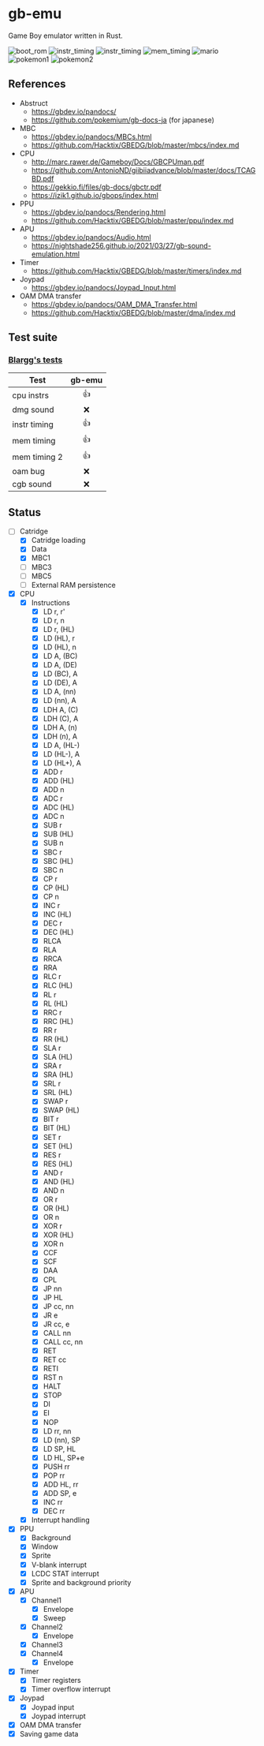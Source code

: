 # gb-emu
Game Boy emulator written in Rust.

![boot_rom](./boot_rom.png)
![instr_timing](./cpu_instrs.png)
![instr_timing](./instr_timing.png)
![mem_timing](./mem_timing.png)
![mario](./mario.png)
![pokemon1](./pokemon1.png)
![pokemon2](./pokemon2.png)

## References
- Abstruct
  - https://gbdev.io/pandocs/
  - https://github.com/pokemium/gb-docs-ja (for japanese)
- MBC
  - https://gbdev.io/pandocs/MBCs.html
  - https://github.com/Hacktix/GBEDG/blob/master/mbcs/index.md
- CPU
  - http://marc.rawer.de/Gameboy/Docs/GBCPUman.pdf
  - https://github.com/AntonioND/giibiiadvance/blob/master/docs/TCAGBD.pdf
  - https://gekkio.fi/files/gb-docs/gbctr.pdf
  - https://izik1.github.io/gbops/index.html
- PPU
  - https://gbdev.io/pandocs/Rendering.html
  - https://github.com/Hacktix/GBEDG/blob/master/ppu/index.md
- APU
  - https://gbdev.io/pandocs/Audio.html
  - https://nightshade256.github.io/2021/03/27/gb-sound-emulation.html
- Timer
  - https://github.com/Hacktix/GBEDG/blob/master/timers/index.md
- Joypad
  - https://gbdev.io/pandocs/Joypad_Input.html
- OAM DMA transfer
  - https://gbdev.io/pandocs/OAM_DMA_Transfer.html
  - https://github.com/Hacktix/GBEDG/blob/master/dma/index.md

## Test suite

### [Blargg's tests](https://gbdev.gg8.se/files/roms/blargg-gb-tests/)

| Test         | gb-emu |
| ------------ | :----: |
| cpu instrs   | :+1:   |
| dmg sound    | :x:    |
| instr timing | :+1:   |
| mem timing   | :+1:   |
| mem timing 2 | :+1:   |
| oam bug      | :x:    |
| cgb sound    | :x:    |

## Status

- [ ] Catridge
    - [x] Catridge loading
    - [x] Data
    - [x] MBC1
    - [ ] MBC3
    - [ ] MBC5
    - [ ] External RAM persistence
- [x] CPU
    - [x] Instructions
      - [x] LD r, r'
      - [x] LD r, n
      - [x] LD r, (HL)
      - [x] LD (HL), r
      - [x] LD (HL), n
      - [x] LD A, (BC)
      - [x] LD A, (DE)
      - [x] LD (BC), A
      - [x] LD (DE), A
      - [x] LD A, (nn)
      - [x] LD (nn), A
      - [x] LDH A, (C)
      - [x] LDH (C), A
      - [x] LDH A, (n)
      - [x] LDH (n), A
      - [x] LD A, (HL-)
      - [x] LD (HL-), A
      - [x] LD (HL+), A
      - [x] ADD r
      - [x] ADD (HL)
      - [x] ADD n
      - [x] ADC r
      - [x] ADC (HL)
      - [x] ADC n
      - [x] SUB r
      - [x] SUB (HL)
      - [x] SUB n
      - [x] SBC r
      - [x] SBC (HL)
      - [x] SBC n
      - [x] CP r
      - [x] CP (HL)
      - [x] CP n
      - [x] INC r
      - [x] INC (HL)
      - [x] DEC r
      - [x] DEC (HL)
      - [x] RLCA
      - [x] RLA
      - [x] RRCA
      - [x] RRA
      - [x] RLC r
      - [x] RLC (HL)
      - [x] RL r
      - [x] RL (HL)
      - [x] RRC r
      - [x] RRC (HL)
      - [x] RR r
      - [x] RR (HL)
      - [x] SLA r
      - [x] SLA (HL)
      - [x] SRA r
      - [x] SRA (HL)
      - [x] SRL r
      - [x] SRL (HL)
      - [x] SWAP r
      - [x] SWAP (HL)
      - [x] BIT r
      - [x] BIT (HL)
      - [x] SET r
      - [x] SET (HL)
      - [x] RES r
      - [x] RES (HL)
      - [x] AND r
      - [x] AND (HL)
      - [x] AND n
      - [x] OR r
      - [x] OR (HL)
      - [x] OR n
      - [x] XOR r
      - [x] XOR (HL)
      - [x] XOR n
      - [x] CCF
      - [x] SCF
      - [x] DAA
      - [x] CPL
      - [x] JP nn
      - [x] JP HL
      - [x] JP cc, nn
      - [x] JR e
      - [x] JR cc, e
      - [x] CALL nn
      - [x] CALL cc, nn
      - [x] RET
      - [x] RET cc
      - [x] RETI
      - [x] RST n
      - [x] HALT
      - [x] STOP
      - [x] DI
      - [x] EI
      - [x] NOP
      - [x] LD rr, nn
      - [x] LD (nn), SP
      - [x] LD SP, HL
      - [x] LD HL, SP+e
      - [x] PUSH rr
      - [x] POP rr
      - [x] ADD HL, rr
      - [x] ADD SP, e
      - [x] INC rr
      - [x] DEC rr
    - [x] Interrupt handling
- [x] PPU
    - [x] Background
    - [x] Window
    - [x] Sprite
    - [x] V-blank interrupt
    - [x] LCDC STAT interrupt
    - [x] Sprite and background priority
- [x] APU
  - [x] Channel1
    - [x] Envelope
    - [x] Sweep
  - [x] Channel2
    - [x] Envelope
  - [x] Channel3
  - [x] Channel4
    - [x] Envelope
- [x] Timer
    - [x] Timer registers
    - [x] Timer overflow interrupt
- [x] Joypad
    - [x] Joypad input
    - [x] Joypad interrupt
- [x] OAM DMA transfer
- [x] Saving game data
